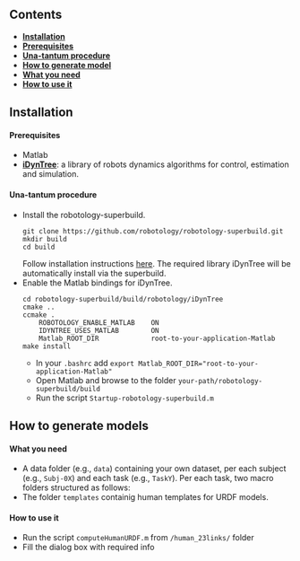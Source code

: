 
##  Contents
* **[Installation](#installation)**
*   **[Prerequisites](#prerequisites)**
*   **[Una-tantum procedure](#una-tantum-procedure)**
* **[How to generate model](#how-to-generate-models)**
*   **[What you need](#what-you-need)**
*   **[How to use it](##how-to-use-it)**

## Installation

#### Prerequisites
- Matlab
- [**iDynTree**](https://github.com/robotology/idyntree): a library of robots dynamics algorithms for control, estimation and simulation.

#### Una-tantum procedure
- Install the robotology-superbuild. 
  ```
  git clone https://github.com/robotology/robotology-superbuild.git
  mkdir build
  cd build
  ```
  Follow installation instructions [here](https://github.com/robotology/robotology-superbuild#installation).  The required library iDynTree will be automatically install via the superbuild.
- Enable the Matlab bindings for iDynTree.
  ```
  cd robotology-superbuild/build/robotology/iDynTree
  cmake ..
  ccmake .
      ROBOTOLOGY_ENABLE_MATLAB    ON
      IDYNTREE_USES_MATLAB        ON
      Matlab_ROOT_DIR             root-to-your-application-Matlab
  make install
  ```
  - In your `.bashrc` add ```export Matlab_ROOT_DIR="root-to-your-application-Matlab"```
  - Open Matlab and browse to the folder ```your-path/robotology-superbuild/build```
  - Run the script `Startup-robotology-superbuild.m`

## How to generate models

#### What you need
- A data folder (e.g., `data`) containing your own dataset, per each subject (e.g., `Subj-0X`) and each task (e.g., `TaskY`).  Per each task, two macro folders  structured as follows:
- The folder `templates` containig human templates for URDF models.

#### How to use it
- Run the script `computeHumanURDF.m` from `/human_23links/` folder
- Fill the dialog box with required info


